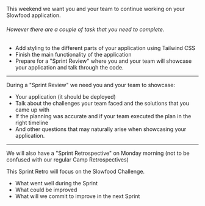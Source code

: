 This weekend we want you and your team to continue working on your Slowfood application.

###### However there are a couple of task that you need to complete.

- Add styling to the different parts of your application using Tailwind CSS
- Finish the main functionality of the application
- Prepare for a "Sprint Review" where you and your team will showcase your application and talk through the code.


--- 

During a "Sprint Review" we need you and your team to showcase:

- Your application (it should be deployed)
- Talk about the challenges your team faced and the solutions that you came up with
- If the planning was accurate and if your team executed the plan in the right timeline
- And other questions that may naturally arise when showcasing your application.

---

We will also have a "Sprint Retrospective" on Monday morning (not to be confused with our regular Camp Retrospectives)

This Sprint Retro will focus on the Slowfood Challenge. 

-   What went well during the Sprint
-   What could be improved
-   What will we commit to improve in the next Sprint
